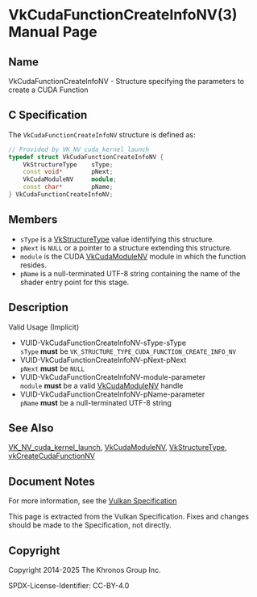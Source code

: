 # VkCudaFunctionCreateInfoNV(3) Manual Page

## Name

VkCudaFunctionCreateInfoNV - Structure specifying the parameters to create a CUDA Function



## [](#_c_specification)C Specification

The `VkCudaFunctionCreateInfoNV` structure is defined as:

```c++
// Provided by VK_NV_cuda_kernel_launch
typedef struct VkCudaFunctionCreateInfoNV {
    VkStructureType    sType;
    const void*        pNext;
    VkCudaModuleNV     module;
    const char*        pName;
} VkCudaFunctionCreateInfoNV;
```

## [](#_members)Members

- `sType` is a [VkStructureType](https://registry.khronos.org/vulkan/specs/latest/man/html/VkStructureType.html) value identifying this structure.
- `pNext` is `NULL` or a pointer to a structure extending this structure.
- `module` is the CUDA [VkCudaModuleNV](https://registry.khronos.org/vulkan/specs/latest/man/html/VkCudaModuleNV.html) module in which the function resides.
- `pName` is a null-terminated UTF-8 string containing the name of the shader entry point for this stage.

## [](#_description)Description

Valid Usage (Implicit)

- [](#VUID-VkCudaFunctionCreateInfoNV-sType-sType)VUID-VkCudaFunctionCreateInfoNV-sType-sType  
  `sType` **must** be `VK_STRUCTURE_TYPE_CUDA_FUNCTION_CREATE_INFO_NV`
- [](#VUID-VkCudaFunctionCreateInfoNV-pNext-pNext)VUID-VkCudaFunctionCreateInfoNV-pNext-pNext  
  `pNext` **must** be `NULL`
- [](#VUID-VkCudaFunctionCreateInfoNV-module-parameter)VUID-VkCudaFunctionCreateInfoNV-module-parameter  
  `module` **must** be a valid [VkCudaModuleNV](https://registry.khronos.org/vulkan/specs/latest/man/html/VkCudaModuleNV.html) handle
- [](#VUID-VkCudaFunctionCreateInfoNV-pName-parameter)VUID-VkCudaFunctionCreateInfoNV-pName-parameter  
  `pName` **must** be a null-terminated UTF-8 string

## [](#_see_also)See Also

[VK\_NV\_cuda\_kernel\_launch](https://registry.khronos.org/vulkan/specs/latest/man/html/VK_NV_cuda_kernel_launch.html), [VkCudaModuleNV](https://registry.khronos.org/vulkan/specs/latest/man/html/VkCudaModuleNV.html), [VkStructureType](https://registry.khronos.org/vulkan/specs/latest/man/html/VkStructureType.html), [vkCreateCudaFunctionNV](https://registry.khronos.org/vulkan/specs/latest/man/html/vkCreateCudaFunctionNV.html)

## [](#_document_notes)Document Notes

For more information, see the [Vulkan Specification](https://registry.khronos.org/vulkan/specs/latest/html/vkspec.html#VkCudaFunctionCreateInfoNV)

This page is extracted from the Vulkan Specification. Fixes and changes should be made to the Specification, not directly.

## [](#_copyright)Copyright

Copyright 2014-2025 The Khronos Group Inc.

SPDX-License-Identifier: CC-BY-4.0